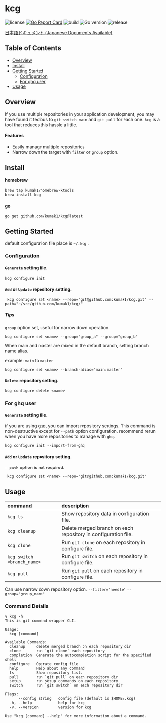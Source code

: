 # kcg

![license](https://img.shields.io/github/license/kumak1/kcg)
[![Go Report Card](https://goreportcard.com/badge/github.com/kumak1/kcg)](https://goreportcard.com/report/github.com/kumak1/kcg)
![build](https://img.shields.io/github/actions/workflow/status/kumak1/kcg/release.yml)
![Go version](https://img.shields.io/github/go-mod/go-version/kumak1/kcg)
![release](https://img.shields.io/github/v/release/kumak1/kcg)

[日本語ドキュメント (Japanese Documents Available)](README_JA.md)

## Table of Contents

- [Overview](#overview)
- [Install](#install)
- [Getting Started](#getting-started)
    - [Configuration](#configuration)
    - [For ghq user](#for-ghq-user)
- [Usage](#usage)

## Overview

If you use multiple repositories in your application development, you may have found it tedious to `git switch main` and `git pull` for each one. `kcg` is a tool that reduces this hassle a little.

#### Features

- Easily manage multiple repositories
- Narrow down the target with `filter` or `group` option.

## Install

#### homebrew

```shell
brew tap kumak1/homebrew-ktools 
brew install kcg
```

#### go

```shell
go get github.com/kumak1/kcg@latest
```

## Getting Started

default configuration file place is `~/.kcg` .

### Configuration

#### `Generate` setting file.

```shell
kcg configure init
```

#### `Add` or `Update` repository setting.

```shell
 kcg configure set <name> --repo="git@github.com:kumak1/kcg.git" --path="~/src/github.com/kumak1/kcg/"
```

##### Tips

`group` option set, useful for narrow down operation.

```shell
kcg configure set <name> --group="group_a" --group="group_b"
```

When main and master are mixed in the default branch, setting branch name alias.

example: `main` to `master`

```shell
kcg configure set <name> --branch-alias="main:master"
```

#### `Delete` repository setting.

```shell
kcg configure delete <name>
```

### For ghq user

#### `Generate` setting file.

If you are using [ghq](https://github.com/x-motemen/ghq), you can import repository settings.
This command is non-destructive except for `--path` option configuration. recommend rerun when you have more repositories to manage with `ghq`.

```shell
kcg configure init --import-from-ghq
```

#### `Add` or `Update` repository setting.

`--path` option is not required.

```shell
 kcg configure set <name> --repo="git@github.com:kumak1/kcg.git"
```

## Usage

| command                    | description                                                    |
|:---------------------------|:---------------------------------------------------------------|
| `kcg ls`                   | Show repository data in configuration file.                    |
| `kcg cleanup`              | Delete merged branch on each repository in configuration file. |
| `kcg clone`                | Run `git clone` on each repository in configure file.          |
| `kcg switch <branch_name>` | Run `git switch` on each repository in configure file.         |
| `kcg pull`                 | Run `git pull` on each repository in configure file.           |

Can use narrow down repository option. `--filter="needle"` `--group="group_name"`

### Command Details

```shell
% kcg -h
This is git command wrapper CLI.

Usage:
  kcg [command]

Available Commands:
  cleanup     delete merged branch on each repository dir
  clone       run `git clone` each repository
  completion  Generate the autocompletion script for the specified shell
  configure   Operate config file
  help        Help about any command
  ls          Show repository list.
  pull        run `git pull` on each repository dir
  setup       run setup commands on each repository
  switch      run `git switch` on each repository dir

Flags:
      --config string   config file (default is $HOME/.kcg)
  -h, --help            help for kcg
  -v, --version         version for kcg

Use "kcg [command] --help" for more information about a command.
```
